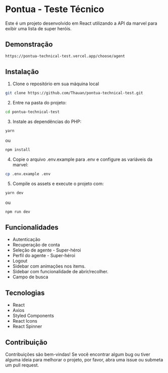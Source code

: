 # Pontua - Teste Técnico

Este é um projeto desenvolvido em React utilizando a API da marvel para exibir uma lista de super heróis.
## Demonstração

```bash
https://pontua-technical-test.vercel.app/choose/agent
```

## Instalação

1. Clone o repositório em sua máquina local
```bash
git clone https://github.com/Thauan/pontua-technical-test.git
```

2. Entre na pasta do projeto:
```bash
cd pontua-technical-test
```

3. Instale as dependências do PHP:
```bash
yarn
```
ou
```bash
npm install
```

4. Copie o arquivo .env.example para .env e configure as variáveis da marvel:
```bash
cp .env.example .env
```

5. Compile os assets e execute o projeto com:
```bash
yarn dev
```
ou
```bash
npm run dev
```

## Funcionalidades

* Autenticação
* Recuperação de conta
* Seleção de agente - Super-héroi
* Perfil do agente - Super-héroi
* Logout
* Sidebar com animações nos items.
* Sidebar com funcionalidade de abrir/recolher.
* Campo de busca

## Tecnologias

* React
* Axios
* Styled Components
* React Icons
* React Spinner

## Contribuição
Contribuições são bem-vindas! Se você encontrar algum bug ou tiver alguma ideia para melhorar o projeto, por favor, abra uma issue ou submeta um pull request.

